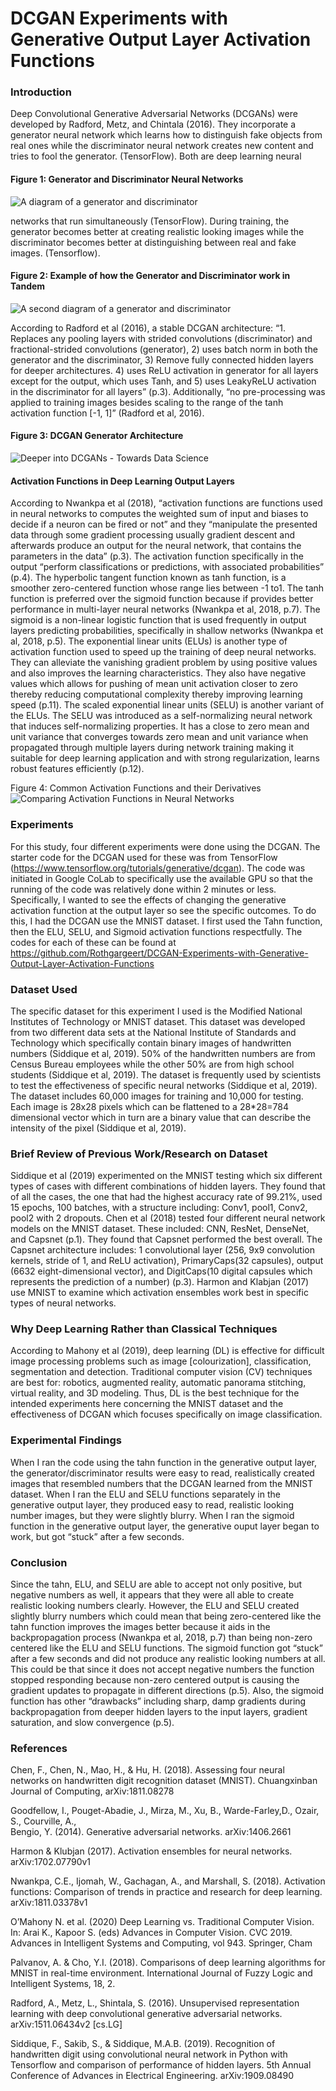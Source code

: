 # DCGAN Experiments with Generative Output Layer Activation Functions

### Introduction

Deep Convolutional Generative Adversarial Networks (DCGANs) were developed by Radford, Metz, and Chintala (2016). They incorporate a generator neural network which learns how to distinguish fake objects from real ones while the discriminator neural network creates new content and tries to fool the generator. (TensorFlow). Both are deep learning neural 

#### Figure 1: Generator and Discriminator Neural Networks
![A diagram of a generator and discriminator](https://www.tensorflow.org/tutorials/generative/images/gan1.png)

networks that run simultaneously (TensorFlow). During training, the generator becomes better at creating realistic looking images while the discriminator becomes better at distinguishing between real and fake images. (Tensorflow).

#### Figure 2: Example of how the Generator and Discriminator work in Tandem
![A second diagram of a generator and discriminator](https://www.tensorflow.org/tutorials/generative/images/gan2.png)
 


According to Radford et al (2016), a stable DCGAN architecture: “1. Replaces any pooling layers with strided convolutions (discriminator) and fractional-strided convolutions (generator), 2) uses batch norm in both the generator and the discriminator, 3) Remove fully connected hidden layers for deeper architectures. 4) uses ReLU activation in generator for all layers except for the output, which uses Tanh, and 5) uses LeakyReLU activation in the discriminator for all layers” (p.3). Additionally, “no pre-processing was applied to training images besides scaling to the range of the tanh activation function [-1, 1]” (Radford et al, 2016). 





#### Figure 3: DCGAN Generator Architecture
![Deeper into DCGANs - Towards Data Science](https://miro.medium.com/max/2504/1*5ALjnfAqwcWbOsledTBXsw.png)
 

#### Activation Functions in Deep Learning Output Layers
According to Nwankpa et al (2018), “activation functions are functions used in neural networks to computes the weighted sum of input and biases to  decide  if  a  neuron  can  be  fired  or  not” and  they “manipulate  the  presented  data  through  some  gradient  processing  usually gradient descent and afterwards produce an output for the neural network, that contains the parameters in the data” (p.3). The activation function specifically in the output “perform classifications or predictions, with associated probabilities” (p.4). 
The hyperbolic tangent function known as tanh function, is a smoother zero-centered  function  whose  range  lies  between  -1  to1. The tanh function is preferred over the sigmoid function because if provides better performance in multi-layer neural networks (Nwankpa et al, 2018, p.7). The sigmoid is a non-linear logistic function that is used frequently in output layers predicting probabilities, specifically in shallow networks (Nwankpa et al, 2018, p.5). The exponential linear units (ELUs) is another type of activation function used to speed up the training of deep neural networks. They can alleviate the vanishing gradient problem by  using positive  values  and  also  improves  the  learning  characteristics. They also have negative  values  which  allows for  pushing  of  mean  unit  activation  closer  to  zero  thereby  reducing  computational  complexity  thereby  improving  learning speed (p.11). The scaled exponential  linear units (SELU)  is  another  variant  of  the  ELUs. The SELU was introduced as a self-normalizing neural network that induces self-normalizing properties. It has a close to zero mean and unit variance that converges towards zero mean and unit  variance  when  propagated  through  multiple  layers  during  network  training making  it  suitable  for  deep  learning application and with strong regularization, learns robust features efficiently (p.12).

Figure 4: Common Activation Functions and their Derivatives
![Comparing Activation Functions in Neural Networks](https://miro.medium.com/max/1215/1*3HV9Es0CMHUuLqBoG4XjYQ.png)
  

### Experiments
For this study, four different experiments were done using the DCGAN. The starter code for the DCGAN used for these was from TensorFlow (https://www.tensorflow.org/tutorials/generative/dcgan). The code was initiated in Google CoLab to specifically use the available GPU so that the running of the code was relatively done within 2 minutes or less. Specifically, I wanted to see the effects of changing the generative activation function at the output layer so see the specific outcomes. To do this, I had the DCGAN use the MNIST dataset. I first used the Tahn function, then the ELU, SELU, and Sigmoid activation functions respectfully. The codes for each of these can be found at https://github.com/Rothgargeert/DCGAN-Experiments-with-Generative-Output-Layer-Activation-Functions

### Dataset Used
The specific dataset for this experiment I used is the Modified National Institutes of Technology or MNIST dataset. This dataset was developed from two different data sets at the National Institute of Standards and Technology which specifically contain binary images of handwritten numbers (Siddique et al, 2019). 50% of the handwritten numbers are from Census Bureau employees while the other 50% are from high school students (Siddique et al, 2019). The dataset is frequently used by scientists to test the effectiveness of specific neural networks (Siddique et al, 2019). The dataset includes 60,000 images for training and 10,000 for testing. Each image is 28x28 pixels which can be flattened to a 28*28=784 dimensional vector which in turn are a binary value that can describe the intensity of the pixel (Siddique et al, 2019). 

### Brief Review of Previous Work/Research on Dataset
Siddique et al (2019) experimented on the MNIST testing which six different types of cases with different combinations of hidden layers. They found that of all the cases, the one that had the highest accuracy rate of 99.21%, used 15 epochs, 100 batches, with a structure including: Conv1, pool1, Conv2, pool2 with 2 dropouts. Chen et al (2018) tested four different neural network models on the MNIST dataset. These included: CNN, ResNet, DenseNet, and Capsnet (p.1). They found that Capsnet performed the best overall. The Capsnet architecture includes: 1 convolutional layer (256, 9x9 convolution kernels, stride of 1, and ReLU activation), PrimaryCaps(32 capsules), output (6632 eight-dimensional vector), and DigitCaps(10 digital capsules which represents the prediction of a number) (p.3). Harmon and Klabjan (2017) use MNIST to examine which activation ensembles work best in specific types of neural networks.

### Why Deep Learning Rather than Classical Techniques
According to Mahony et al (2019), deep learning (DL) is effective for difficult image processing problems such as image [colourization], classification, segmentation and detection. Traditional computer vision (CV) techniques are best for: robotics, augmented reality, automatic panorama stitching, virtual reality, and 3D modeling. Thus, DL is the best technique for the intended experiments here concerning the MNIST dataset and the effectiveness of DCGAN which focuses specifically on image classification.

### Experimental Findings
When I ran the code using the tahn function in the generative output layer, the generator/discriminator results were easy to read, realistically created images that resembled numbers that the DCGAN learned from the MNIST dataset. When I ran the ELU and SELU functions separately in the generative output layer, they produced easy to read, realistic looking number images, but they were slightly blurry. When I ran the sigmoid function in the generative output layer, the generative ouput layer began to work, but got “stuck” after a few seconds.

### Conclusion
Since the tahn, ELU, and SELU are able to accept not only positive, but negative numbers as well, it appears that they were all able to create realistic looking numbers clearly. However, the ELU and SELU created slightly blurry numbers which could mean that being zero-centered like the tahn function improves the images better because it aids in the backpropagation process (Nwankpa et al, 2018, p.7) than being non-zero centered like the ELU and SELU functions. The sigmoid function got “stuck” after a few seconds and did not produce any realistic looking numbers at all. This could be that since it does not accept negative numbers the function stopped responding because non-zero centered output is causing the gradient updates to propagate in different  directions (p.5). Also, the sigmoid function has other “drawbacks” including sharp, damp gradients during backpropagation from deeper hidden layers to the input layers, gradient saturation, and slow convergence (p.5).

### References

Chen, F., Chen, N., Mao, H., & Hu, H. (2018). Assessing four neural networks on handwritten 
digit recognition dataset (MNIST). Chuangxinban Journal of Computing, arXiv:1811.08278

Goodfellow, I.,  Pouget-Abadie, J., Mirza, M., Xu, B., Warde-Farley,D., Ozair, S., Courville, A.,  
Bengio, Y. (2014). Generative adversarial networks. arXiv:1406.2661

Harmon & Klubjan (2017). Activation ensembles for neural networks. arXiv:1702.07790v1

Nwankpa, C.E., Ijomah, W., Gachagan, A., and Marshall, S. (2018). Activation functions: 
Comparison of trends in practice and research for deep learning. arXiv:1811.03378v1 

O’Mahony N. et al. (2020) Deep Learning vs. Traditional Computer Vision. In: Arai K., Kapoor S. 
(eds) Advances in Computer Vision. CVC 2019. Advances in Intelligent Systems and Computing, vol 943. Springer, Cham

Palvanov, A. & Cho, Y.I. (2018). Comparisons of deep learning algorithms for MNIST in real-time 
environment. International Journal of Fuzzy Logic and Intelligent Systems, 18, 2.

Radford, A., Metz, L., Shintala, S. (2016). Unsupervised representation learning with deep 
convolutional generative adversarial networks. arXiv:1511.06434v2 [cs.LG]

Siddique, F.,  Sakib, S., & Siddique, M.A.B. (2019). Recognition of handwritten digit using 
convolutional neural network in Python with Tensorflow and comparison of performance of hidden layers. 5th Annual Conference of Advances in Electrical Engineering. arXiv:1909.08490

